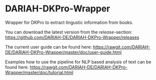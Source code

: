 # DARIAH-DKPro-Wrapper
Wrapper for DKPro to extract lingustic information from books.

You can download the latest version from the *release*-section: 
https://github.com/DARIAH-DE/DARIAH-DKPro-Wrapper/releases

The current user guide can be found here: 
https://rawgit.com/DARIAH-DE/DARIAH-DKPro-Wrapper/master/doc/user-guide.html

Examples how to use the pipeline for NLP based analysis of text can be found here:
https://rawgit.com/DARIAH-DE/DARIAH-DKPro-Wrapper/master/doc/tutorial.html
